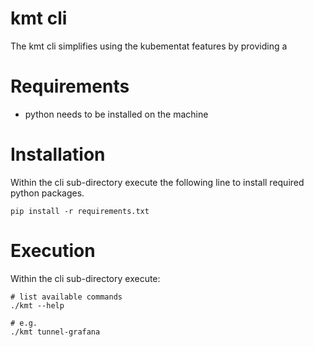 # kmt cli
The kmt cli simplifies using the kubementat features by providing a 

# Requirements
- python needs to be installed on the machine

# Installation

Within the cli sub-directory execute the following line to install required python packages.

```
pip install -r requirements.txt
```

# Execution
Within the cli sub-directory execute:
```
# list available commands
./kmt --help

# e.g.
./kmt tunnel-grafana
```